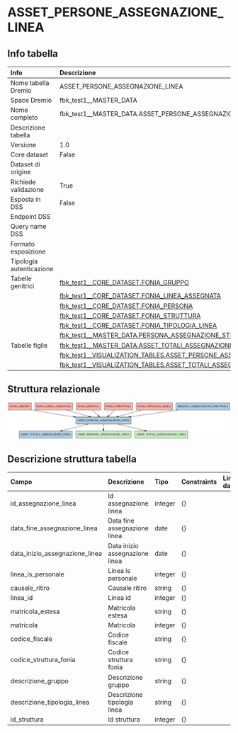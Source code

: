# ASSET_PERSONE_ASSEGNAZIONE_LINEA

## Info tabella

| Info                     | Descrizione                                                                                                                                                     |
|:-------------------------|:----------------------------------------------------------------------------------------------------------------------------------------------------------------|
| Nome tabella Dremio      | ASSET_PERSONE_ASSEGNAZIONE_LINEA                                                                                                                                |
| Space Dremio             | fbk_test1__MASTER_DATA                                                                                                                                          |
| Nome completo            | fbk_test1__MASTER_DATA.ASSET_PERSONE_ASSEGNAZIONE_LINEA                                                                                                         |
| Descrizione tabella      |                                                                                                                                                                 |
| Versione                 | 1.0                                                                                                                                                             |
| Core dataset             | False                                                                                                                                                           |
| Dataset di origine       |                                                                                                                                                                 |
| Richiede validazione     | True                                                                                                                                                            |
| Esposta in DSS           | False                                                                                                                                                           |
| Endpoint DSS             |                                                                                                                                                                 |
| Query name DSS           |                                                                                                                                                                 |
| Formato esposizione      |                                                                                                                                                                 |
| Tipologia autenticazione |                                                                                                                                                                 |
| Tabelle genitrici        | [fbk_test1__CORE_DATASET.FONIA_GRUPPO](/Documentation/fbk_test1__CORE_DATASET/FONIA_GRUPPO/markdown.md)                                                         |
|                          | [fbk_test1__CORE_DATASET.FONIA_LINEA_ASSEGNATA](/Documentation/fbk_test1__CORE_DATASET/FONIA_LINEA_ASSEGNATA/markdown.md)                                       |
|                          | [fbk_test1__CORE_DATASET.FONIA_PERSONA](/Documentation/fbk_test1__CORE_DATASET/FONIA_PERSONA/markdown.md)                                                       |
|                          | [fbk_test1__CORE_DATASET.FONIA_STRUTTURA](/Documentation/fbk_test1__CORE_DATASET/FONIA_STRUTTURA/markdown.md)                                                   |
|                          | [fbk_test1__CORE_DATASET.FONIA_TIPOLOGIA_LINEA](/Documentation/fbk_test1__CORE_DATASET/FONIA_TIPOLOGIA_LINEA/markdown.md)                                       |
|                          | [fbk_test1__MASTER_DATA.PERSONA_ASSEGNAZIONE_STRUTTURA](/Documentation/fbk_test1__MASTER_DATA/PERSONA_ASSEGNAZIONE_STRUTTURA/markdown.md)                       |
| Tabelle figlie           | [fbk_test1__MASTER_DATA.ASSET_TOTALI_ASSEGNAZIONE_LINEA](/Documentation/fbk_test1__MASTER_DATA/ASSET_TOTALI_ASSEGNAZIONE_LINEA/markdown.md)                     |
|                          | [fbk_test1__VISUALIZATION_TABLES.ASSET_PERSONE_ASSEGNAZIONE_LINEA](/Documentation/fbk_test1__VISUALIZATION_TABLES/ASSET_PERSONE_ASSEGNAZIONE_LINEA/markdown.md) |
|                          | [fbk_test1__VISUALIZATION_TABLES.ASSET_TOTALI_ASSEGNAZIONE_LINEA](/Documentation/fbk_test1__VISUALIZATION_TABLES/ASSET_TOTALI_ASSEGNAZIONE_LINEA/markdown.md)   |

## Struttura relazionale

![ASSET_PERSONE_ASSEGNAZIONE_LINEA](./graph_png.png)

## Descrizione struttura tabella

| Campo                          | Descrizione                    | Tipo    | Constraints   | Linked data   | errors   |
|:-------------------------------|:-------------------------------|:--------|:--------------|:--------------|:---------|
| id_assegnazione_linea          | Id assegnazione linea          | integer | {}            |               | {}       |
| data_fine_assegnazione_linea   | Data fine assegnazione linea   | date    | {}            |               | {}       |
| data_inizio_assegnazione_linea | Data inizio assegnazione linea | date    | {}            |               | {}       |
| linea_is_personale             | Linea is personale             | integer | {}            |               | {}       |
| causale_ritiro                 | Causale ritiro                 | string  | {}            |               | {}       |
| linea_id                       | Linea id                       | integer | {}            |               | {}       |
| matricola_estesa               | Matricola estesa               | string  | {}            |               | {}       |
| matricola                      | Matricola                      | integer | {}            |               | {}       |
| codice_fiscale                 | Codice fiscale                 | string  | {}            |               | {}       |
| codice_struttura_fonia         | Codice struttura fonia         | string  | {}            |               | {}       |
| descrizione_gruppo             | Descrizione gruppo             | string  | {}            |               | {}       |
| descrizione_tipologia_linea    | Descrizione tipologia linea    | string  | {}            |               | {}       |
| id_struttura                   | Id struttura                   | integer | {}            |               | {}       |
